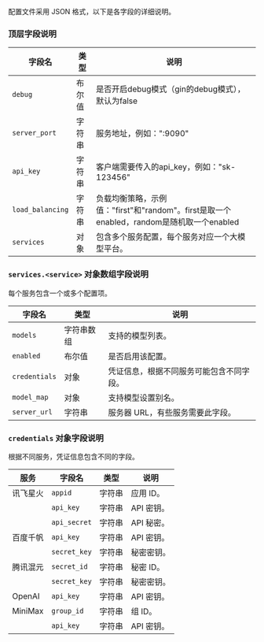 



配置文件采用 JSON 格式，以下是各字段的详细说明。

### 顶层字段说明

| 字段名           | 类型   | 说明                                                         |
| ---------------- | ------ | ------------------------------------------------------------ |
| `debug`          | 布尔值 | 是否开启debug模式（gin的debug模式），默认为false             |
| `server_port`    | 字符串 | 服务地址，例如：":9090"                                      |
| `api_key`        | 字符串 | 客户端需要传入的api_key，例如："sk-123456"                   |
| `load_balancing` | 字符串 | 负载均衡策略，示例值："first"和"random"。first是取一个enabled，random是随机取一个enabled |
| `services`       | 对象   | 包含多个服务配置，每个服务对应一个大模型平台。               |

### `services.<service>` 对象数组字段说明

每个服务包含一个或多个配置项。

| 字段名        | 类型       | 说明                                     |
| ------------- | ---------- | ---------------------------------------- |
| `models`      | 字符串数组 | 支持的模型列表。                         |
| `enabled`     | 布尔值     | 是否启用该配置。                         |
| `credentials` | 对象       | 凭证信息，根据不同服务可能包含不同字段。 |
| `model_map`   | 对象       | 支持模型设置别名。                       |
| `server_url`  | 字符串     | 服务器 URL，有些服务需要此字段。         |

### `credentials` 对象字段说明

根据不同服务，凭证信息包含不同的字段。

| 服务     | 字段名       | 类型   | 说明       |
| -------- | ------------ | ------ | ---------- |
| 讯飞星火 | `appid`      | 字符串 | 应用 ID。  |
|          | `api_key`    | 字符串 | API 密钥。 |
|          | `api_secret` | 字符串 | API 秘密。 |
| 百度千帆 | `api_key`    | 字符串 | API 密钥。 |
|          | `secret_key` | 字符串 | 秘密密钥。 |
| 腾讯混元 | `secret_id`  | 字符串 | 秘密 ID。  |
|          | `secret_key` | 字符串 | 秘密密钥。 |
| OpenAI   | `api_key`    | 字符串 | API 密钥。 |
| MiniMax  | `group_id`   | 字符串 | 组 ID。    |
|          | `api_key`    | 字符串 | API 密钥。 |